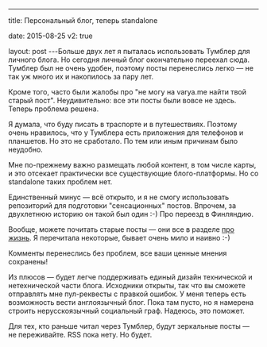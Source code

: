 ---

title: Персональный блог, теперь standalone

date: 2015-08-25
v2: true

layout: post
---Больше двух лет я пыталась использовать Тумблер для личного блога. Но сегодня личный блог окончательно переехал
сюда. Тумблер был не очень удобен, поэтому посты перенеслись легко — не так уж много их и накопилось за пару лет.

Кроме того, часто были жалобы про "не могу на varya.me найти твой старый пост". Неудивительно: все эти посты были вовсе
не здесь. Теперь проблема решена.

<excerpt/>

Я думала, что буду писать в траспорте и в путешествиях. Поэтому очень нравилось, что у Тумблера есть приложения для
телефонов и планшетов. Но это не сработало. По тем или иным причинам было неудобно.

Мне по-прежнему важно размещать любой контент, в том числе карты, и это отсекает практически все существующие
блого-платформы. Но со standalone таких проблем нет.

Единственный минус — всё открыто, и я не смогу использовать репозиторий для подготовки "сенсационных" постов. Впрочем,
за двухлетнюю историю он такой был один :-) Про переезд в Финляндию.

Вообще, можете почитать старые посты — они все в разделе [про жизнь](/ru/life). Я перечитала некоторые, бывает очень
мило и наивно :-)

Комменты перенеслись без проблем, все ваши ценные мнения сохранены!

Из плюсов — будет легче поддерживать единый дизайн технической и нетехнической части блога. Исходники открыты, так что
вы сможете отправлять мне пул-реквесты с правкой ошибок. У меня теперь есть возможность вести англоязычный блог. Пока
там пусто, но я намерена строить нерусскоязычный социальный граф. Надеюсь, это поможет.

Для тех, кто раньше читал через Тумблер, будут зеркальные посты — не переживайте. RSS пока нету. Но будет.
